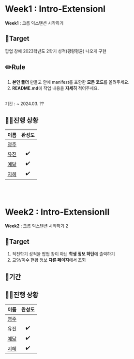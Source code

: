 # Week1 : Intro-ExtensionⅠ
**Week1** : 크롬 익스텐션 시작하기

## 🎯Target
팝업 창에 2023학년도 2학기 성적(평량평균) 나오게 구현

## ✏️Rule
1. **본인 폴더** 만들고 안에 manifest를 포함한 **모든 코드**를 올려주세요.
2. **README.md**에 작업 내용을 **자세히** 적어주세요.
<br>
기간 : ~ 2024.03. ??

## 🏃‍♀️진행 상황
|                  이름                |  완성도  |
| :----------------------------------: |  :------:|
| [영주](https://github.com/oz115)     |          |
| [유진](https://github.com/g0yujin)   |     ✔️   |
| [예닮](https://github.com/yedamhy)   |     ✔️   |
| [지혜](https://github.com/Jihye511)  |     ✔️   |

<br> <br>

# Week2 : Intro-ExtensionⅡ
**Week2** : 크롬 익스텐션 시작하기 2

## 🎯Target
1. 직전학기 성적을 팝업 창이 아닌 **학생 정보 하단**에 출력하기
2. 교양/이수 현황 정보 **다른 페이지**에서 조회

## 📅기간


## 🏃‍♀️진행 상황
|                  이름                |  완성도  |
| :----------------------------------: |  :------:|
| [영주](https://github.com/oz115)     |          |
| [유진](https://github.com/g0yujin)   |     ✔️   |
| [예닮](https://github.com/yedamhy)   |     ✔️   |
| [지혜](https://github.com/Jihye511)  |    ✔️    |
